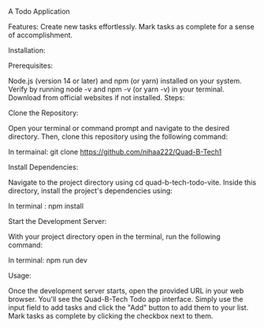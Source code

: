 A Todo Application

Features: Create new tasks effortlessly. Mark tasks as complete for a sense of accomplishment.

Installation:

Prerequisites:

Node.js (version 14 or later) and npm (or yarn) installed on your system. Verify by running node -v and npm -v (or yarn -v) in your terminal. Download from official websites if not installed. Steps:

Clone the Repository:

Open your terminal or command prompt and navigate to the desired directory. Then, clone this repository using the following command:

In termainal:
git clone https://github.com/nihaa222/Quad-B-Tech1

Install Dependencies:

Navigate to the project directory using cd quad-b-tech-todo-vite. Inside this directory, install the project's dependencies using:

In terminal :
npm install

Start the Development Server:

With your project directory open in the terminal, run the following command:

In terminal:
npm run dev

Usage:

Once the development server starts, open the provided URL in your web browser. You'll see the Quad-B-Tech Todo app interface. Simply use the input field to add tasks and click the "Add" button to add them to your list. Mark tasks as complete by clicking the checkbox next to them.
